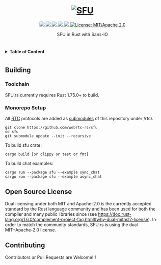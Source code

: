 <h1 align="center">
 <a href="https://sfu.rs"><img src="https://raw.githubusercontent.com/webrtc-rs/sfu/master/docs/sfu-rs.jpg" alt="SFU"></a>
 <br>
</h1>
<p align="center">
 <a href="https://github.com/webrtc-rs/sfu/actions"> 
  <img src="https://github.com/webrtc-rs/sfu/workflows/cargo/badge.svg">
 </a> 
 <a href="https://codecov.io/gh/webrtc-rs/sfu"> 
  <img src="https://codecov.io/gh/webrtc-rs/sfu/branch/master/graph/badge.svg">
 </a>
 <a href="https://deps.rs/repo/github/webrtc-rs/sfu"> 
  <img src="https://deps.rs/repo/github/webrtc-rs/sfu/status.svg">
 </a>
 <a href="https://crates.io/crates/sfu"> 
  <img src="https://img.shields.io/crates/v/sfu.svg">
 </a> 
 <a href="https://docs.rs/sfu"> 
  <img src="https://docs.rs/sfu/badge.svg">
 </a>
 <a href="https://doc.rust-lang.org/1.6.0/complement-project-faq.html#why-dual-mitasl2-license">
  <img src="https://img.shields.io/badge/license-MIT%2FApache--2.0-blue" alt="License: MIT/Apache 2.0">
 </a>
</p>
<p align="center">
 SFU in Rust with Sans-IO
</p>

#

<details>
<summary><b>Table of Content</b></summary>

- [Building](#building)
    - [Toolchain](#toolchain)
    - [Monorepo Setup](#monorepo-setup)
- [Open Source License](#open-source-license)
- [Contributing](#contributing)
</details>

#

## Building

### Toolchain

SFU.rs currently requires Rust 1.75.0+ to build.

### Monorepo Setup

All [RTC](https://github.com/webrtc-rs/rtc/) protocols are added as [submodules](https://git-scm.com/book/en/v2/Git-Tools-Submodules) of this repository under /rtc/.

```
git clone https://github.com/webrtc-rs/sfu
cd sfu
git submodule update --init --recursive
```

To build sfu crate:

```
cargo build [or clippy or test or fmt]
```

To build chat examples:

```
cargo run --package sfu --example sync_chat
cargo run --package sfu --example async_chat
```

## Open Source License
Dual licensing under both MIT and Apache-2.0 is the currently accepted standard by the Rust language community and has been used for both the compiler and many public libraries since (see https://doc.rust-lang.org/1.6.0/complement-project-faq.html#why-dual-mitasl2-license). In order to match the community standards, SFU.rs is using the dual MIT+Apache-2.0 license.

## Contributing
Contributors or Pull Requests are Welcome!!!
